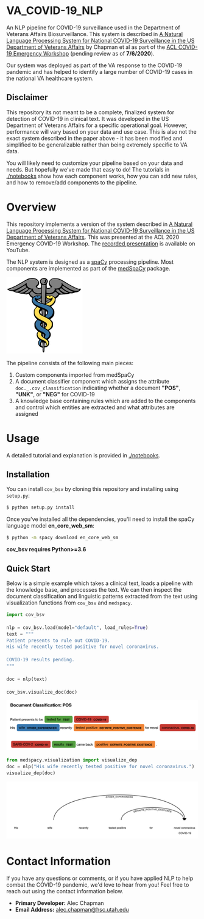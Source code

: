 # VA_COVID-19_NLP
An NLP pipeline for COVID-19 surveillance used in the Department of Veterans Affairs Biosurveillance.
This system is described in [A Natural Language Processing System for National COVID-19 Surveillance in the US Department of Veterans Affairs](https://openreview.net/forum?id=ZQ_HvBxcdCv)
by Chapman et al as part of the [ACL COVID-19 Emergency Workshop](https://www.nlpcovid19workshop.org/) (pending review as of **7/6/2020**).

Our system was deployed as part of the VA response to the COVID-19 pandemic and has helped to identify a large number
of COVID-19 cases in the national VA healthcare system.

## Disclaimer
This repository its not meant to be a complete, finalized system for detection of COVID-19 in clinical text.
It was developed in the US Department of Veterans Affairs for a specific operational goal. However, performance will vary 
based on your data and use case. This is also not the exact system described in the paper above - it has been modified and 
simplified to be generalizable rather than being extremely specific to VA data.
 
You will likely need to customize your pipeline based on your data and needs. But hopefully we've made that easy to do! 
The tutorials in [./notebooks](./notebooks) show how each component works, how you can add new rules, and how to remove/add
components to the pipeline.

# Overview
This repository implements a version of the system described in [A Natural Language Processing System for National COVID-19 Surveillance in the US Department of Veterans Affairs](https://openreview.net/forum?id=ZQ_HvBxcdCv).
This was presented at the ACL 2020 Emergency COVID-19 Workshop. The [recorded presentation](https://youtu.be/alBnBPtFEAw) is available on YouTube.

The NLP system is designed as a [spaCy](https://spacy.io/) processing pipeline. Most components are implemented as part of the
[medSpaCy](https://github.com/medspacy/medspacy) package. 

![alt text](./images/medspacy_logo.png "medSpaCy logo")

The pipeline consists of the following main pieces:
1. Custom components imported from medSpaCy
2. A document classifier component which assigns the attribute `doc._.cov_classification` indicating whether a document 
**"POS"**, **"UNK"**, or **"NEG"** for COVID-19
3. A knowledge base containing rules which are added to the components and control which entities are extracted and what
attributes are assigned

# Usage
A detailed tutorial and explanation is provided in [./notebooks](./notebooks).

## Installation

You can install `cov_bsv` by cloning this repository and installing using `setup.py`:
```bash
$ python setup.py install
```

Once you've installed all the dependencies, you'll need to install the spaCy language model **en_core_web_sm**:
```bash
$ python -m spacy download en_core_web_sm
```

**cov_bsv requires Python>=3.6**

## Quick Start
Below is a simple example which takes a clinical text, loads a pipeline with the knowledge base, and processes the text.
We can then inspect the document classification and linguistic patterns extracted from the text using visualization 
functions from `cov_bsv` and `medspacy`.
```python
import cov_bsv

nlp = cov_bsv.load(model="default", load_rules=True)
text = """
Patient presents to rule out COVID-19. 
His wife recently tested positive for novel coronavirus.​

COVID-19 results pending.​
"""

doc = nlp(text)

cov_bsv.visualize_doc(doc)
```
![alt text](./images/positive_document_visualization.png "Example of clinical text processed by medSpaCy")

```python
from medspacy.visualization import visualize_dep
doc = nlp("His wife recently tested positive for novel coronavirus.​")
visualize_dep(doc)
```
![alt text](./images/wife_dep_visualization.png "Example of clinical text processed by medSpaCy")

# Contact Information
If you have any questions or comments, or if you have applied NLP to help combat the COVID-19 pandemic,
we'd love to hear from you! Feel free to reach out using the contact information below.
- **Primary Developer:** Alec Chapman
- **Email Address:** alec.chapman@hsc.utah.edu
